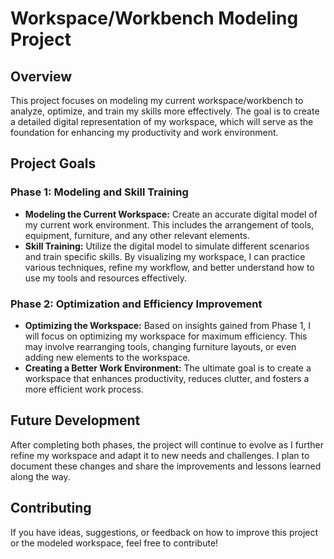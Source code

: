 # Workspace/Workbench Modeling Project

## Overview

This project focuses on modeling my current workspace/workbench to analyze, optimize, and train my skills more effectively. The goal is to create a detailed digital representation of my workspace, which will serve as the foundation for enhancing my productivity and work environment.

## Project Goals

### Phase 1: Modeling and Skill Training

- **Modeling the Current Workspace:** Create an accurate digital model of my current work environment. This includes the arrangement of tools, equipment, furniture, and any other relevant elements.
- **Skill Training:** Utilize the digital model to simulate different scenarios and train specific skills. By visualizing my workspace, I can practice various techniques, refine my workflow, and better understand how to use my tools and resources effectively.

### Phase 2: Optimization and Efficiency Improvement

- **Optimizing the Workspace:** Based on insights gained from Phase 1, I will focus on optimizing my workspace for maximum efficiency. This may involve rearranging tools, changing furniture layouts, or even adding new elements to the workspace.
- **Creating a Better Work Environment:** The ultimate goal is to create a workspace that enhances productivity, reduces clutter, and fosters a more efficient work process.

## Future Development

After completing both phases, the project will continue to evolve as I further refine my workspace and adapt it to new needs and challenges. I plan to document these changes and share the improvements and lessons learned along the way.

## Contributing

If you have ideas, suggestions, or feedback on how to improve this project or the modeled workspace, feel free to contribute!
